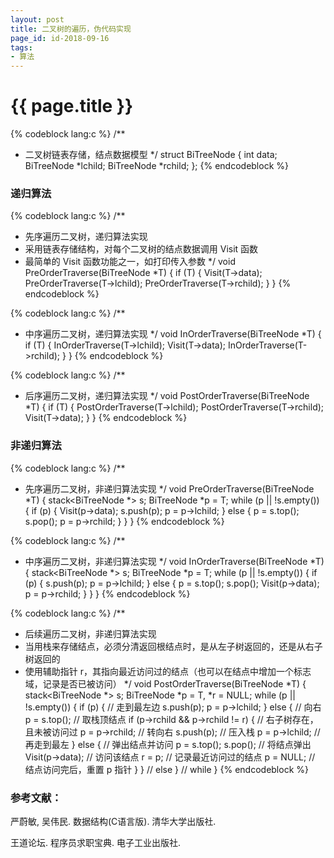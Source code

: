 ```yaml
---
layout: post
title: 二叉树的遍历，伪代码实现
page_id: id-2018-09-16
tags:
- 算法
---
```


<h1>{{ page.title }}</h1>

{% codeblock lang:c %}
/**
 *  二叉树链表存储，结点数据模型
 */
struct BiTreeNode {
    int data;
    BiTreeNode *lchild;
    BiTreeNode *rchild;
};
{% endcodeblock %}

<!-- more -->

<h3>递归算法</h3>

{% codeblock lang:c %}
/**
 *  先序遍历二叉树，递归算法实现
 *  采用链表存储结构，对每个二叉树的结点数据调用 Visit 函数
 *  最简单的 Visit 函数功能之一，如打印传入参数
 */
void PreOrderTraverse(BiTreeNode *T) {
    if (T) {
        Visit(T->data);
        PreOrderTraverse(T->lchild);
        PreOrderTraverse(T->rchild);
    }
}
{% endcodeblock %}

{% codeblock lang:c %}
/**
 *  中序遍历二叉树，递归算法实现
 */
void InOrderTraverse(BiTreeNode *T) {
    if (T) {
        InOrderTraverse(T->lchild);
        Visit(T->data);
        InOrderTraverse(T->rchild);
    }
}
{% endcodeblock %}

{% codeblock lang:c %}
/**
 *  后序遍历二叉树，递归算法实现
 */
void PostOrderTraverse(BiTreeNode *T) {
    if (T) {
        PostOrderTraverse(T->lchild);
        PostOrderTraverse(T->rchild);
        Visit(T->data);
    }
}
{% endcodeblock %}

<h3>非递归算法</h3>

{% codeblock lang:c %}
/**
 *  先序遍历二叉树，非递归算法实现
 */
void PreOrderTraverse(BiTreeNode *T) {
    stack<BiTreeNode *> s;
    BiTreeNode *p = T;
    while (p || !s.empty()) {
        if (p) {
            Visit(p->data);
            s.push(p);
            p = p->lchild;
        } else {
            p = s.top();
            s.pop();
            p = p->rchild;
        }
     }
 }
{% endcodeblock %}

{% codeblock lang:c %}
/**
 *  中序遍历二叉树，非递归算法实现
 */
void InOrderTraverse(BiTreeNode *T) {
    stack<BiTreeNode *> s;
    BiTreeNode *p = T;
    while (p || !s.empty()) {
        if (p) {
            s.push(p);
            p = p->lchild;
        } else {
            p = s.top();
            s.pop();
            Visit(p->data);
            p = p->rchild;
        }
    }
}
{% endcodeblock %}

{% codeblock lang:c %}
/**
 *  后续遍历二叉树，非递归算法实现
 *  当用栈来存储结点，必须分清返回根结点时，是从左子树返回的，还是从右子树返回的
 *  使用辅助指针 r，其指向最近访问过的结点（也可以在结点中增加一个标志域，记录是否已被访问）
 */
void PostOrderTraverse(BiTreeNode *T) {
    stack<BiTreeNode *> s;
    BiTreeNode *p = T, *r = NULL;
    while (p || !s.empty()) {
        if (p) {
            // 走到最左边
            s.push(p);
            p = p->lchild;
        } else {
            // 向右
            p = s.top();            // 取栈顶结点
            if (p->rchild && p->rchild != r) {
                // 右子树存在，且未被访问过
                p = p->rchild;      // 转向右
                s.push(p);          // 压入栈
                p = p->lchild;      // 再走到最左
            } else {
                // 弹出结点并访问
                p = s.top();
                s.pop();            // 将结点弹出
                Visit(p->data);     // 访问该结点
                r = p;              // 记录最近访问过的结点
                p = NULL;           // 结点访问完后，重置 p 指针
            }
        } // else
    } // while
}
{% endcodeblock %}

<h3>参考文献：</h3>

严蔚敏, 吴伟民. 数据结构(C语言版). 清华大学出版社.

王道论坛. 程序员求职宝典. 电子工业出版社.
